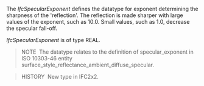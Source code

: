 The _IfcSpecularExponent_ defines the datatype for exponent determining the sharpness of the 'reflection'. The reflection is made sharper with large values of the exponent, such as 10.0. Small values, such as 1.0, decrease the specular fall-off.

_IfcSpecularExponent_ is of type REAL.

> NOTE&nbsp; The datatype relates to the definition of specular_exponent in ISO 10303-46 entity surface_style_reflectance_ambient_diffuse_specular.

> HISTORY&nbsp; New type in IFC2x2.